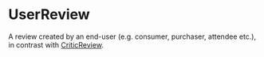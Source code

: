 # UserReview

A review created by an end-user (e.g. consumer, purchaser, attendee etc.), in contrast with <a class="localLink" href="http://schema.org/CriticReview">CriticReview</a>.
